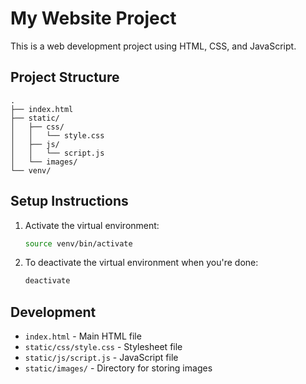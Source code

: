 # My Website Project

This is a web development project using HTML, CSS, and JavaScript.

## Project Structure

```
.
├── index.html
├── static/
│   ├── css/
│   │   └── style.css
│   ├── js/
│   │   └── script.js
│   └── images/
└── venv/
```

## Setup Instructions

1. Activate the virtual environment:
   ```bash
   source venv/bin/activate
   ```

2. To deactivate the virtual environment when you're done:
   ```bash
   deactivate
   ```

## Development

- `index.html` - Main HTML file
- `static/css/style.css` - Stylesheet file
- `static/js/script.js` - JavaScript file
- `static/images/` - Directory for storing images 